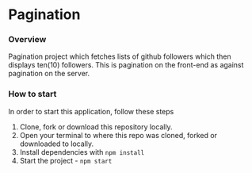# Pagination

### Overview
Pagination project which fetches lists of github followers which then displays ten(10) followers. This is pagination on the front-end as against pagination on the server.

### How to start

In order to start this application, follow these steps

1. Clone, fork or download this repository locally.
2. Open your terminal to where this repo was cloned, forked or downloaded to locally.
3. Install dependencies with `npm install`
4. Start the project - `npm start`